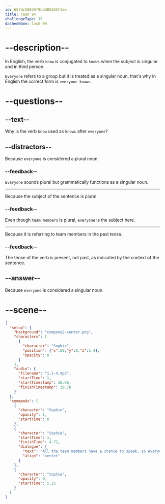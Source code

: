 ```yaml
---
id: 657dc50830f9be380105f1ee
title: Task 94
challengeType: 19
dashedName: task-94
---
```


# --description--

In English, the verb `know` is conjugated to `knows` when the subject is singular and in third person. 

`Everyone` refers to a group but it is treated as a singular noun, that's why in English the correct form is `everyone knows`.


# --questions--

## --text--

Why is the verb `know` used as `knows` after `everyone`?

## --distractors--

Because `everyone` is considered a plural noun.

### --feedback--

`Everyone` sounds plural but grammatically functions as a singular noun.

---

Because the subject of the sentence is plural.

### --feedback--

Even though `team members` is plural, `everyone` is the subject here.

---

Because it is referring to team members in the past tense.

### --feedback--

The tense of the verb is present, not past, as indicated by the context of the sentence.

## --answer--

Because `everyone` is considered a singular noun.

# --scene--

```json
{
  "setup": {
    "background": "company2-center.png",
    "characters": [
      {
        "character": "Sophie",
        "position": {"x":50,"y":0,"z":1.4},
        "opacity": 0
      }
    ],
    "audio": {
      "filename": "1.3-4.mp3",
      "startTime": 1,
      "startTimestamp": 36.06,
      "finishTimestamp": 39.78
    }
  },
  "commands": [
    {
      "character": "Sophie",
      "opacity": 1,
      "startTime": 0
    },
    {
      "character": "Sophie",
      "startTime": 1,
      "finishTime": 4.72,
      "dialogue": {
        "text": "All the team members have a chance to speak, so everyone knows what the others are doing.",
        "align": "center"
      }
    },
    {
      "character": "Sophie",
      "opacity": 0,
      "startTime": 5.22
    }
  ]
}
```

